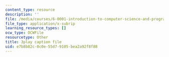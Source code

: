 ```yaml
---
content_type: resource
description: ''
file: /media/courses/6-0001-introduction-to-computer-science-and-programming-in-python-fall-2016/e7b8b82c0c0e55d79105bea2a92f8f88_goalLDamePE.vtt
file_type: application/x-subrip
learning_resource_types: []
ocw_type: OCWFile
resourcetype: Other
title: 3play caption file
uid: e7b8b82c-0c0e-55d7-9105-bea2a92f8f88
---
```

